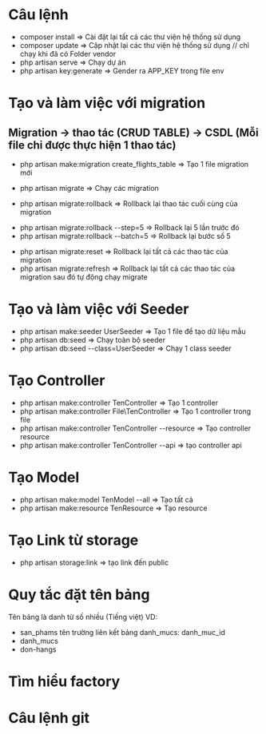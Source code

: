 # Câu lệnh

-   composer install => Cài đặt lại tất cả các thư viện hệ thống sử dụng
-   composer update => Cập nhật lại các thư viện hệ thống sử dụng // chỉ chạy khi đã có Folder vendor
-   php artisan serve => Chạy dự án
-   php artisan key:generate => Gender ra APP_KEY trong file env

# Tạo và làm việc với migration

## Migration -> thao tác (CRUD TABLE) -> CSDL (Mỗi file chỉ được thực hiện 1 thao tác)

-   php artisan make:migration create_flights_table => Tạo 1 file migration mới

-   php artisan migrate => Chạy các migration
-   php artisan migrate:rollback => Rollback lại thao tác cuối cùng của migration

*   php artisan migrate:rollback --step=5 => Rollback lại 5 lần trước đó
*   php artisan migrate:rollback --batch=5 => Rollback lại bước số 5

-   php artisan migrate:reset => Rollback lại tất cả các thao tác của migration
-   php artisan migrate:refresh => Rollback lại tất cả các thao tác của migration sau đó tự động chạy migrate

# Tạo và làm việc với Seeder

-   php artisan make:seeder UserSeeder => Tạo 1 file để tạo dữ liệu mẫu
-   php artisan db:seed => Chạy toàn bộ seeder
-   php artisan db:seed --class=UserSeeder => Chạy 1 class seeder

# Tạo Controller

-   php artisan make:controller TenController => Tạo 1 controller
-   php artisan make:controller File\TenController => Tạo 1 controller trong file
-   php artisan make:controller TenController --resource => Tạo controller resource
-   php artisan make:controller TenController --api => tạo controller api

# Tạo Model

-   php artisan make:model TenModel --all => Tạo tất cả
-   php artisan make:resource TenResource => Tạo resource

# Tạo Link từ storage

-   php artisan storage:link => tạo link đến public

# Quy tắc đặt tên bảng

Tên bảng là danh từ số nhiều (Tiếng việt)
VD:

-   san_phams tên trường liên kết bảng danh_mucs: danh_muc_id
-   danh_mucs
-   don-hangs

# Tìm hiểu factory

# Câu lệnh git
